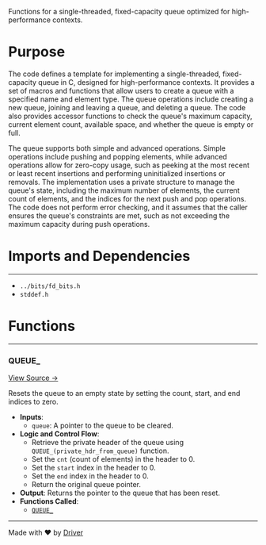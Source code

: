 <!--------------------------------------------------------------------------------->
<!-- IMPORTANT: This file is auto-generated by Driver (https://driver.ai). -------->
<!-- Manual edits may be overwritten on future commits. --------------------------->
<!--------------------------------------------------------------------------------->

Functions for a single-threaded, fixed-capacity queue optimized for high-performance contexts.

# Purpose
The code defines a template for implementing a single-threaded, fixed-capacity queue in C, designed for high-performance contexts. It provides a set of macros and functions that allow users to create a queue with a specified name and element type. The queue operations include creating a new queue, joining and leaving a queue, and deleting a queue. The code also provides accessor functions to check the queue's maximum capacity, current element count, available space, and whether the queue is empty or full.

The queue supports both simple and advanced operations. Simple operations include pushing and popping elements, while advanced operations allow for zero-copy usage, such as peeking at the most recent or least recent insertions and performing uninitialized insertions or removals. The implementation uses a private structure to manage the queue's state, including the maximum number of elements, the current count of elements, and the indices for the next push and pop operations. The code does not perform error checking, and it assumes that the caller ensures the queue's constraints are met, such as not exceeding the maximum capacity during push operations.
# Imports and Dependencies

---
- `../bits/fd_bits.h`
- `stddef.h`


# Functions

---
### QUEUE\_<!-- {{#callable:QUEUE_}} -->
[View Source →](<../../../../../src/util/tmpl/fd_queue_dynamic.c#L229>)

Resets the queue to an empty state by setting the count, start, and end indices to zero.
- **Inputs**:
    - `queue`: A pointer to the queue to be cleared.
- **Logic and Control Flow**:
    - Retrieve the private header of the queue using `QUEUE_(private_hdr_from_queue)` function.
    - Set the `cnt` (count of elements) in the header to 0.
    - Set the `start` index in the header to 0.
    - Set the `end` index in the header to 0.
    - Return the original queue pointer.
- **Output**: Returns the pointer to the queue that has been reset.
- **Functions Called**:
    - [`QUEUE_`](<#queue_>)



---
Made with ❤️ by [Driver](https://www.driver.ai/)